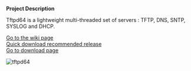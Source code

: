 **Project Description** 

Tftpd64 is a lightweight multi-threaded set of servers : TFTP, DNS, SNTP, SYSLOG and DHCP.  

>
 [Go to the wiki page](https://bitbucket.org/phjounin/tftpd64/wiki/)  
 [Quick download recommended release](https://bitbucket.org/phjounin/tftpd64/raw/master/CurrentReleases/Tftpd64-4.60-setup.exe)  
 [Go to download page](https://bitbucket.org/phjounin/tftpd64/wiki/Download%20Tftpd64.md)  


![tftpd64](https://raw.githubusercontent.com/phjounin/tftpd64/master/images/Documentation_tftpd32.jpg)
